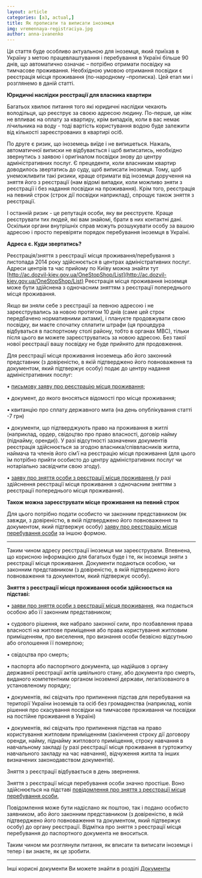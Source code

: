 ```yaml
---
layout: article
categories: [a3, actual,]
title: Як прописати та виписати іноземця
img: vremennaya-registraciya.jpg
author: anna-ivanenko
--- 
```

Ця стаття буде особливо актуальною для іноземця, який приїхав в Україну з метою працевлаштування і перебування в Україні 
більше 90 днів, що автоматично означає – потрібно отримати посвідку на тимчасове проживання. Необхідною умовою отримання посвідки є реєстрація місця проживання (по-народному –прописка). Цей етап ми і розглянемо в даній статті.

**Юридичні наслідки реєстрації для власника квартири**

Багатьох хвилює питання того які юридичні наслідки чекають володільця, що реєструє за своєю адресою людину. По-перше, це ніяк не впливає на оплату за квартиру, крім випадків, коли в вас немає лічильника на воду - тоді вартість користування водою буде залежити від кількості зареєстрованих в квартирі осіб.

По друге є ризик, що іноземець виїде і не випишеться. Нажаль, автоматичної виписки не відбувається і щоб виписатись, необхідно звернутись з заявою і оригіналом посвідки знову до центру адміністративних послуг. Є прецеденти, коли власникам квартир доводилось звертатись до суду, щоб виписати іноземця. Тому, щоб унеможливити такі ризики, краще отримати від іноземця доручення на зняття його з реєстрації (нам відомі випадки, коли можливо зняти з реєстрації і без надання посвідки на проживання). Крім того, реєстрація на певний строк (строк дії посвідки наприклад), спрощує також зняття з реєстрації.

І останній ризик - це репутація особи, яку ви реєструєте. Краще реєструвати тих людей, які вам знайомі, брати в них контактні дані. Оскільки органи внутрішніх справ можуть розшукувати особу за вашою адресою і просто перевіряти порядок перебування іноземця в Україні.

**Адреса є. Куди звертатись?**

 Реєстрація/зняття з реєстрації місця проживання/перебування з листопада 2014 року здійснюється в центрах адміністративних послуг. Адреси центрів та час прийому по Київу можна знайти тут [http://ac.dozvil-kiev.gov.ua/OneStopShop/List](http://ac.dozvil-kiev.gov.ua/OneStopShop/List) Реєстрація місця проживання іноземця може бути здійснена з одночасним зняттям з реєстрації попереднього місця проживання. 
 
 Якщо ви зняли себе з реєстрації за певною адресою і не зареєструвались за новою протягом 10 днів (саме цей строк передбачено нормативними актами), і плануєте продовжувати свою посвідку, ви маєте спочатку сплатити штрафи (ця процедура відбуваться в паспортному столі району, тобто в органах МВС), тільки після цього ви можете зареєструватись за новою адресою. Без такої нової реєстрації вашу посвідку не буде прийнято для продовження.

Для реєстрації місця проживання іноземець або його законний представник (з довіреністю, в якій підтверджено його повноваження
та документом, який підтвержує особу) подає до центру надання адміністративних 
послуг:

•	[письмову заяву про реєстрацію місця проживання](/pdf/Заява%20про%20реєстрацію%20місця%20проживаня.doc);

•	документ, до якого вносяться відомості про місце проживання;

•	квитанцію про сплату державного мита (на день опублікування статті -7 грн)

•	документи, що підтверджують право на проживання в житлі (наприклад, ордер, свідоцтво про право власності, договір найму 
(піднайму, оренди)). У разі відсутності зазначених документів реєстрація здійснюється за згодою власника/співвласників житла,
наймача та членів його сім’ї на реєстрацію місця проживання (для цього їм потрібно прийти особисто до центру адміністративних послуг чи нотаріально засвідчити свою згоду). 

•	[заяву про зняття особи з реєстрації місця проживання ](/pdf/ЗАЯВА%20%20про%20зняття%20особи%20з%20реєстрації%20місця%20проживання.doc)
(у разі здійснення реєстрації місця проживання з одночасним зняттям з
реєстрації попереднього місця проживання).

**Також можна зареєструвати місце проживання на певний строк**

 Для цього потрібно подати особисто чи законним представником (як завжди, з довіреністю, в якій підтверджено його повноваження
 та документом, який підтвержує особу)	[заяву про реєстрацію місця перебування особи](/pdf/ЗАЯВА%20%20про%20реєстрацію%20місця%20перебування%20особи.doc) за іншою формою.

_______________
Таким чином адресу реєстрації іноземця ми зареєстрували. Впевнена, що корисною інформацією для багатьох буде і те, як іноземця
зняти з реєстрації місця проживання. Документи подаються особою, чи законним представником (з довіреністю, в якій підтверджено
його повноваження та документом, який підтвержує особу).

**Зняття з реєстрації місця проживання особи здійснюється на підставі:**

•	[заяви про зняття особи з реєстрації місця проживання](/pdf/ЗАЯВА%20%20про%20зняття%20особи%20з%20реєстрації%20місця%20проживання.doc), яка подається особою або її законним представником;

•	судового рішення, яке набрало законної сили, про позбавлення права власності на житлове приміщення або права користування
житловим приміщенням, про виселення, про визнання особи безвісно відсутньою або оголошення її померлою;

•	свідоцтва про смерть;

•	паспорта або паспортного документа, що надійшов з органу державної реєстрації актів цивільного стану, або документа про 
смерть, виданого компетентним органом іноземної держави, легалізованого в установленому порядку;

•	документів, які свідчать про припинення підстав для перебування на території України іноземців та осіб без громадянства 
(наприклад, копія рішення про скасування посвідки на тимчасове проживання чи посвідки на постійне проживання в Україні)

•	документів, які свідчать про припинення підстав на право користування житловим приміщенням (закінчення строку дії договору 
оренди, найму, піднайму житлового приміщення, строку навчання в навчальному закладі (у разі реєстрації місця проживання в 
гуртожитку навчального закладу на час навчання), відчуження житла та інших визначених законодавством документів).

Зняття з реєстрації відбувається в день звернення.

Зняття з реєстрації місця перебування особи значно простіше. Воно здійснюється на підставі [повідомлення про зняття з 
реєстрації місця перебування особи](/pdf/ПОВІДОМЛЕННЯ%20%20про%20зняття%20з%20реєстрації%20місця%20перебування%20особи%20.doc), 

Повідомлення може бути надіслано як поштою, так і подано особисто заявником, або його законним представником (з довіреністю,
в якій підтверджено його повноваження та документом, який підтвержує особу) до органу реєстрації. Відмітка про зняття з
реєстрації місця перебування до паспортного документа не вноситься.

Таким чином ми розглянули питання, як вписати та виписати іноземця і тепер і ви знаєте, як це зробити. 
____________________
Інші корисні документи Ви можете знайти в розділі [Документы](http://itin.com.ua/content/documents.html)
